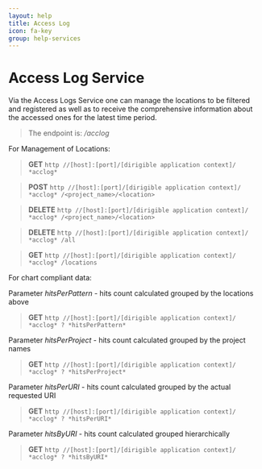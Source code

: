 ```yaml
---
layout: help
title: Access Log
icon: fa-key
group: help-services
---
```


Access Log Service
===

Via the Access Logs Service one can manage the locations to be filtered and registered as well as to receive the comprehensive information about the accessed ones for the latest time period.

> The endpoint is: */acclog*

For Management of Locations:


> **GET** `http //[host]:[port]/[dirigible application context]/ *acclog*`
 
> **POST** `http //[host]:[port]/[dirigible application context]/ *acclog* /<project_name>/<location>`
 
> **DELETE** `http //[host]:[port]/[dirigible application context]/ *acclog* /<project_name>/<location>`
 
> **DELETE** `http //[host]:[port]/[dirigible application context]/ *acclog* /all`

> **GET** `http //[host]:[port]/[dirigible application context]/ *acclog* /locations`


For chart compliant data:

Parameter *hitsPerPattern* - hits count calculated grouped by the locations above

> **GET** `http //[host]:[port]/[dirigible application context]/ *acclog* ? *hitsPerPattern*`

Parameter *hitsPerProject* - hits count calculated grouped by the project names

> **GET** `http //[host]:[port]/[dirigible application context]/ *acclog* ? *hitsPerProject*`

Parameter *hitsPerURI* - hits count calculated grouped by the actual requested URI

> **GET** `http //[host]:[port]/[dirigible application context]/ *acclog* ? *hitsPerURI*`

Parameter *hitsByURI* - hits count calculated grouped hierarchically

> **GET** `http //[host]:[port]/[dirigible application context]/ *acclog* ? *hitsByURI*`
